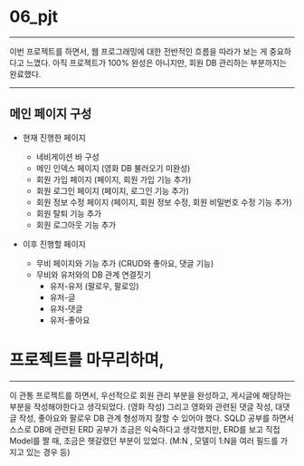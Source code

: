 # 06_pjt

---
이번 프로젝트를 하면서, 웹 프로그래밍에 대한 전반적인 흐름을 따라가 보는 게 중요하다고 느꼈다.
아직 프로젝트가 100% 완성은 아니지만, 회원 DB 관리하는 부분까지는 완료했다.

--- 
## 메인 페이지 구성

- 현재 진행한 페이지
  - 네비게이션 바 구성
  - 메인 인덱스 페이지 (영화 DB 불러오기 미완성)
  - 회원 가입 페이지 (페이지, 회원 가입 기능 추가)
  - 회원 로그인 페이지 (페이지, 로그인 기능 추가)
  - 회원 정보 수정 페이지 (페이지, 회원 정보 수정, 회원 비밀번호 수정 기능 추가)
  - 회원 탈퇴 기능 추가
  - 회원 로그아웃 기능 추가

- 이후 진행할 페이지
  - 무비 페이지와 기능 추가 (CRUD와 좋아요, 댓글 기능)
  - 무비와 유저와의 DB 관계 연결짓기
    - 유저-유저 (팔로우, 팔로잉)
    - 유저-글
    - 유저-댓글
    - 유저-좋아요

# 프로젝트를 마무리하며,

---
이 관통 프로젝트를 하면서, 우선적으로 회원 관리 부분을 완성하고, 게시글에 해당하는 부분을 작성해야한다고 생각되었다. (영화 작성)
그리고 영화와 관련된 댓글 작성, 대댓글 작성, 좋아요와 팔로우 DB 관계 형성까지 잘할 수 있어야 했다.
SQLD 공부를 하면서 스스로 DB에 관련된 ERD 공부가 조금은 익숙하다고 생각했지만, ERD를 보고 직접 Model를 짤 때, 조금은 헷갈렸던 부분이 있었다.
(M:N , 모델이 1:N을 여러 필드를 가지고 있는 경우 등)


